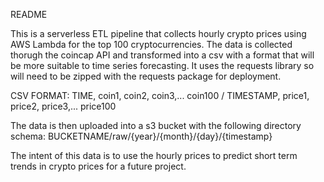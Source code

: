 README

This is a serverless ETL pipeline that collects hourly crypto prices using AWS Lambda for the top 100 cryptocurrencies. The data is collected thorugh the coincap API and transformed into a csv with a format that will be more suitable to time series forecasting. It uses the requests library so will need to be zipped with the requests package for deployment.

CSV FORMAT:
  TIME, coin1, coin2, coin3,... coin100 /
  TIMESTAMP, price1, price2, price3,... price100


The data is then uploaded into a s3 bucket with the following directory schema:
  BUCKETNAME/raw/{year}/{month}/{day}/{timestamp}

The intent of this data is to use the hourly prices to predict short term trends in crypto prices for a future project.
